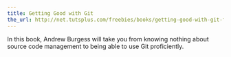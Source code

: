 ```yaml
---
title: Getting Good with Git
the_url: http://net.tutsplus.com/freebies/books/getting-good-with-git-free-ebook/
---
```


In this book, Andrew Burgess will take you from knowing nothing about source code management to being able to use Git proficiently.
